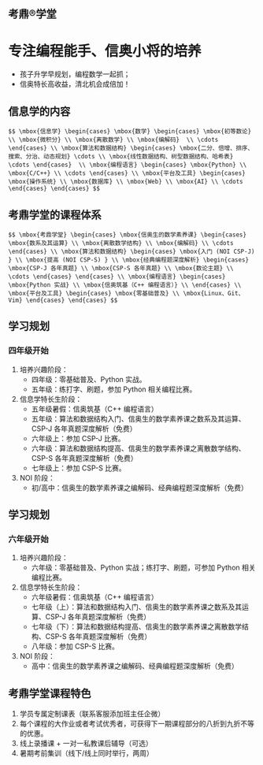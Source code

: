 ## 考鼎&reg;学堂

# 专注<strong>编程能手、信奥小将</strong>的培养

- 孩子升学早规划，编程数学一起抓；
- 信奥特长高收益，清北机会成倍加！

		
## 信息学的内容

`$$
\mbox{信息学}
\begin{cases}
  \mbox{数学}
  \begin{cases}
   \mbox{初等数论} \\
   \mbox{微积分} \\
   \mbox{离散数学} \\
   \mbox{编解码}  \\
   \cdots
  \end{cases} \\
  \mbox{算法和数据结构}
  \begin{cases}
   \mbox{二分、倍增、排序、搜索、分治、动态规划} \cdots \\
   \mbox{线性数据结构、树型数据结构、哈希表} \cdots
  \end{cases}  \\
  \mbox{编程语言}
  \begin{cases}
   \mbox{Python} \\
   \mbox{C/C++} \\
   \cdots
  \end{cases} \\
  \mbox{平台及工具}
  \begin{cases}
   \mbox{操作系统} \\
   \mbox{数据库} \\
   \mbox{Web} \\
   \mbox{AI} \\
   \cdots
  \end{cases}
\end{cases}
$$`

		
## 考鼎学堂的课程体系

`$$
\mbox{考鼎学堂}
\begin{cases}
  \mbox{信奥生的数学素养课}
  \begin{cases}
   \mbox{数系及其运算} \\
   \mbox{离散数学结构} \\
   \mbox{编解码} \\
   \cdots
  \end{cases} \\
  \mbox{算法和数据结构}
  \begin{cases}
   \mbox{入门 (NOI CSP-J) } \\
   \mbox{提高 (NOI CSP-S) } \\
   \mbox{经典编程题深度解析}
     \begin{cases}
      \mbox{CSP-J 各年真题} \\
      \mbox{CSP-S 各年真题} \\
      \mbox{数论主题} \\
      \cdots
     \end{cases}
  \end{cases} \\
  \mbox{编程语言}
  \begin{cases}
   \mbox{Python 实战} \\
   \mbox{信奥筑基（C++ 编程语言）} \\
  \end{cases} \\
  \mbox{平台及工具}
  \begin{cases}
   \mbox{零基础普及} \\
   \mbox{Linux、Git、Vim}
  \end{cases}
\end{cases}
$$`

		
## 学习规划

### 四年级开始

1. 培养兴趣阶段：
   - 四年级：零基础普及、Python 实战。
   - 五年级：练打字、刷题，参加 Python 相关编程比赛。
1. 信息学特长生阶段：
   - 五年级暑假：信奥筑基（C++ 编程语言）
   - 五年级：算法和数据结构入门、信奥生的数学素养课之数系及其运算、CSP-J 各年真题深度解析（免费）
   - 六年级上：参加 CSP-J 比赛。
   - 六年级：算法和数据结构提高、信奥生的数学素养课之离散数学结构、CSP-S 各年真题深度解析（免费）
   - 七年级上：参加 CSP-S 比赛。
1. NOI 阶段：
   - 初/高中：信奥生的数学素养课之编解码、经典编程题深度解析（免费）

	
## 学习规划

### 六年级开始

1. 培养兴趣阶段：
   - 六年级：零基础普及、Python 实战；练打字、刷题，可参加 Python 相关编程比赛。
1. 信息学特长生阶段：
   - 六年级暑假：信奥筑基（C++ 编程语言）
   - 七年级（上）：算法和数据结构入门、信奥生的数学素养课之数系及其运算、CSP-J 各年真题深度解析（免费）
   - 七年级（下）：算法和数据结构提高、信奥生的数学素养课之离散数学结构、CSP-S 各年真题深度解析（免费）
   - 八年级：参加 CSP-S 比赛。
1. NOI 阶段：
   - 高中：信奥生的数学素养课之编解码、经典编程题深度解析（免费）

		
## 考鼎学堂课程特色

1. 学员专属定制课表（联系客服添加班主任企微）
1. 每个课程的大作业或者考试优秀者，可获得下一期课程部分的八折到九折不等的优惠。
1. 线上录播课 + 一对一私教课后辅导（可选）
1. 暑期考前集训（线下/线上同时举行，两周）

